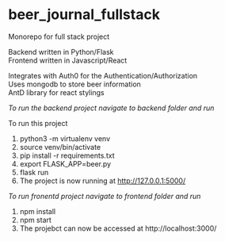 # beer_journal_fullstack

Monorepo for full stack project  

Backend written in Python/Flask  
Frontend written in Javascript/React  

Integrates with Auth0 for the Authentication/Authorization  
Uses mongodb to store beer information  
AntD library for react stylings  


*To run the backend project navigate to backend folder and run*

To run this project
1. python3 -m virtualenv venv
2. source venv/bin/activate
3. pip install -r requirements.txt
4. export FLASK_APP=beer.py 
5. flask run
6. The project is now running at http://127.0.0.1:5000/

*To run fronentd project navigate to frontend folder and run*
1. npm install
2. npm start
3. The projebct can now be accessed at http://localhost:3000/
